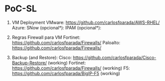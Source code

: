 # PoC-SL

1. VM Deployment
VMware: https://github.com/carlosfparada/AWS-RHEL/
Azure: 
SNow (opcional*): 
IPAM  (opcional*): 


2. Regras Firewall para VM
Fortinet: https://github.com/carlosfparada/Firewalls/
Paloalto: https://github.com/carlosfparada/Firewalls/

3. Backup (and Restore):
Cisco: https://github.com/carlosfparada/Cisco-Backup-Restore/ (working)
Fortinet: https://github.com/carlosfparada/Firewalls/ (working)
F5: https://github.com/carlosfparada/BigIP-F5 (working)
